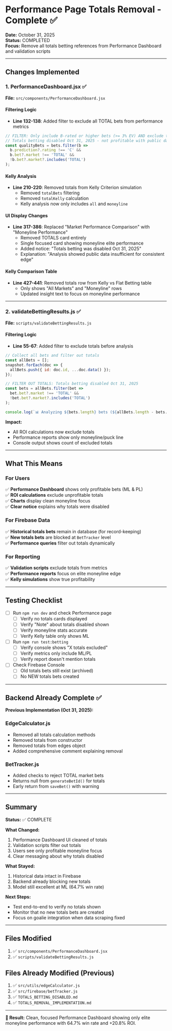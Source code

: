 # Performance Page Totals Removal - Complete ✅

**Date:** October 31, 2025  
**Status:** COMPLETED  
**Focus:** Remove all totals betting references from Performance Dashboard and validation scripts

---

## Changes Implemented

### 1. PerformanceDashboard.jsx ✅

**File:** `src/components/PerformanceDashboard.jsx`

#### Filtering Logic
- **Line 132-138**: Added filter to exclude all TOTAL bets from performance metrics
```javascript
// FILTER: Only include B-rated or higher bets (>= 3% EV) AND exclude totals
// Totals betting disabled Oct 31, 2025 - not profitable with public data
const qualityBets = bets.filter(b => 
  b.prediction?.rating !== 'C' && 
  b.bet?.market !== 'TOTAL' && 
  !b.bet?.market?.includes('TOTAL')
);
```

#### Kelly Analysis
- **Line 210-220**: Removed totals from Kelly Criterion simulation
  - Removed `totalBets` filtering
  - Removed `totalKelly` calculation
  - Kelly analysis now only includes `all` and `moneyline`

#### UI Display Changes
- **Line 317-386**: Replaced "Market Performance Comparison" with "Moneyline Performance"
  - Removed TOTALS card entirely
  - Single focused card showing moneyline elite performance
  - Added notice: "Totals betting was disabled Oct 31, 2025"
  - Explanation: "Analysis showed public data insufficient for consistent edge"

#### Kelly Comparison Table
- **Line 427-441**: Removed totals row from Kelly vs Flat Betting table
  - Only shows "All Markets" and "Moneyline" rows
  - Updated insight text to focus on moneyline performance

---

### 2. validateBettingResults.js ✅

**File:** `scripts/validateBettingResults.js`

#### Filtering Logic
- **Line 55-67**: Added filter to exclude totals before analysis
```javascript
// Collect all bets and filter out totals
const allBets = [];
snapshot.forEach(doc => {
  allBets.push({ id: doc.id, ...doc.data() });
});

// FILTER OUT TOTALS: Totals betting disabled Oct 31, 2025
const bets = allBets.filter(bet => 
  bet.bet?.market !== 'TOTAL' && 
  !bet.bet?.market?.includes('TOTAL')
);

console.log(`📊 Analyzing ${bets.length} bets (${allBets.length - bets.length} totals excluded)\n`);
```

**Impact:**
- All ROI calculations now exclude totals
- Performance reports show only moneyline/puck line
- Console output shows count of excluded totals

---

## What This Means

### For Users
✅ **Performance Dashboard** shows only profitable bets (ML & PL)  
✅ **ROI calculations** exclude unprofitable totals  
✅ **Charts** display clean moneyline focus  
✅ **Clear notice** explains why totals were disabled  

### For Firebase Data
✅ **Historical totals bets** remain in database (for record-keeping)  
✅ **New totals bets** are blocked at `BetTracker` level  
✅ **Performance queries** filter out totals dynamically  

### For Reporting
✅ **Validation scripts** exclude totals from metrics  
✅ **Performance reports** focus on elite moneyline edge  
✅ **Kelly simulations** show true profitability  

---

## Testing Checklist

- [ ] Run `npm run dev` and check Performance page
  - [ ] Verify no totals cards displayed
  - [ ] Verify "Note" about totals disabled shown
  - [ ] Verify moneyline stats accurate
  - [ ] Verify Kelly table only shows ML

- [ ] Run `npm run test:betting`
  - [ ] Verify console shows "X totals excluded"
  - [ ] Verify metrics only include ML/PL
  - [ ] Verify report doesn't mention totals

- [ ] Check Firebase Console
  - [ ] Old totals bets still exist (archived)
  - [ ] No NEW totals bets created

---

## Backend Already Complete ✅

**Previous Implementation (Oct 31, 2025):**

### EdgeCalculator.js
- Removed all totals calculation methods
- Removed totals from constructor
- Removed totals from edges object
- Added comprehensive comment explaining removal

### BetTracker.js
- Added checks to reject TOTAL market bets
- Returns null from `generateBetId()` for totals
- Early return from `saveBet()` with warning

---

## Summary

**Status:** ✅ COMPLETE

**What Changed:**
1. Performance Dashboard UI cleaned of totals
2. Validation scripts filter out totals
3. Users see only profitable moneyline focus
4. Clear messaging about why totals disabled

**What Stayed:**
1. Historical data intact in Firebase
2. Backend already blocking new totals
3. Model still excellent at ML (64.7% win rate)

**Next Steps:**
- Test end-to-end to verify no totals shown
- Monitor that no new totals bets are created
- Focus on goalie integration when data scraping fixed

---

## Files Modified

1. ✅ `src/components/PerformanceDashboard.jsx`
2. ✅ `scripts/validateBettingResults.js`

## Files Already Modified (Previous)

1. ✅ `src/utils/edgeCalculator.js`
2. ✅ `src/firebase/betTracker.js`
3. ✅ `TOTALS_BETTING_DISABLED.md`
4. ✅ `TOTALS_REMOVAL_IMPLEMENTATION.md`

---

**🎯 Result:** Clean, focused Performance Dashboard showing only elite moneyline performance with 64.7% win rate and +20.8% ROI.

